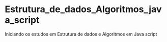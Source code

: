 # Estrutura_de_dados_Algoritmos_java_script
Iniciando os estudos em Estrutura de dados e Algoritmos em Java script
